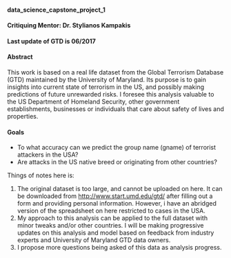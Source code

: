 #### data_science_capstone_project_1
#### Critiquing Mentor: Dr. Stylianos Kampakis
#### Last update of GTD is 06/2017

#### Abstract
This work is based on a real life dataset from the Global Terrorism Database (GTD) maintained by the University of Maryland. Its purpose is
to gain insights into current state of terrorism in the US, and possibly making predictions of future unrewarded risks. I foresee this 
analysis valuable to the US Department of Homeland Security, other government establishments, businesses or individuals that care about 
safety of lives and properties.


#### Goals ###

* To what accuracy can we predict the group name (gname) of terrorist attackers in the USA?
* Are attacks in the US native breed or originating from other countries?

Things of notes here is:
1. The original dataset is too large, and cannot be uploaded on here. It can be downloaded from http://www.start.umd.edu/gtd/ after filling out a form and providing personal information. However, i have an abridged version of the spreadsheet on here restricted to cases in the USA.
2. My approach to this analysis can be applied to the full dataset with minor tweaks and/or other countries. I will be making progressive updates on this analysis and model based on feedback from industry experts and University of Maryland GTD data owners. 
3. I propose more questions being asked of this data as analysis progress.


